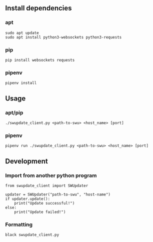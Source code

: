 ## Install dependencies

### apt
```
sudo apt update
sudo apt install python3-websockets python3-requests
```

### pip
```
pip install websockets requests
```

### pipenv
```
pipenv install
```

## Usage

### apt/pip
```
./swupdate_client.py <path-to-swu> <host_name> [port]
```

### pipenv
```
pipenv run ./swupdate_client.py <path-to-swu> <host_name> [port]
```


## Development
### Import from another python program
```
from swupdate_client import SWUpdater

updater = SWUpdater("path-to-swu", "host-name")
if updater.update():
    print("Update successful!")
else:
    print("Update failed!")
```

### Formatting
```
black swupdate_client.py
```